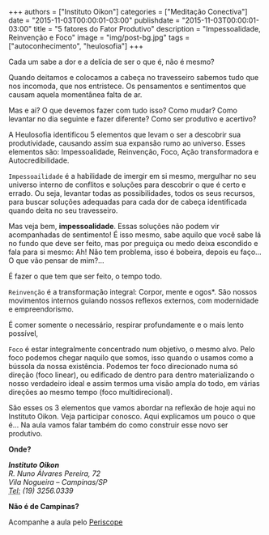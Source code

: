 +++
authors = ["Instituto Oikon"]
categories = ["Meditação Conectiva"]
date = "2015-11-03T00:00:01-03:00"
publishdate = "2015-11-03T00:00:01-03:00"
title = "5 fatores do Fator Produtivo"
description = "Impessoalidade, Reinvenção e Foco"
image = "img/post-bg.jpg"
tags = ["autoconhecimento", "heulosofia"]
+++

Cada um sabe a dor e a delícia de ser o que é, não é mesmo?

Quando deitamos e colocamos a cabeça no travesseiro sabemos tudo que nos incomoda, que nos entristece. Os pensamentos e sentimentos que causam aquela momentânea falta de ar.

Mas e ai? O que devemos fazer com tudo isso? Como mudar? Como levantar no dia seguinte e fazer diferente? Como ser produtivo e acertivo?

A Heulosofia identificou 5 elementos que levam o ser a descobrir sua produtividade, causando assim sua expansão rumo ao universo. Esses elementos são: Impessoalidade, Reinvenção, Foco, Ação transformadora e Autocredibilidade.

`Impessoailidade` é a habilidade de imergir em si mesmo, mergulhar no seu universo interno de conflitos e soluções para descobrir o que é certo e errado. Ou seja, levantar todas as possibilidades, todos os seus recursos, para buscar soluções adequadas para cada dor de cabeça identificada quando deita no seu travesseiro.

Mas veja bem, **impessoalidade**. Essas soluções não podem vir acompanhadas de sentimento! É isso mesmo, sabe aquilo que você sabe lá no fundo que deve ser feito, mas por preguiça ou medo deixa escondido e fala para si mesmo: Ah! Não tem problema, isso é bobeira, depois eu faço... O que vão pensar de mim?...

É fazer o que tem que ser feito, o tempo todo.


`Reinvenção` é a transformação integral: Corpor, mente e ogos*. São nossos movimentos internos guiando nossos reflexos externos, com modernidade e empreendorismo.

É comer somente o necessário, respirar profundamente e o mais lento possível,

`Foco` é estar integralmente concentrado num objetivo, o mesmo alvo. Pelo foco podemos chegar naquilo que somos, isso quando o usamos como a bússola da nossa existência. Podemos ter foco direcionado numa só direção (foco linear), ou edificado de dentro para dentro materializando o nosso verdadeiro ideal e assim termos uma visão ampla do todo, em várias direções ao mesmo tempo (foco multidirecional).

São esses os 3 elementos que vamos abordar na reflexão de hoje aqui no Instituto Oikon. Veja participar conosco.
Aqui explicamos um pouco o que é... Na aula vamos falar também do como construir esse novo ser produtivo.



**Onde?**

<address>
  <strong>Instituto Oikon</strong><br>
  R. Nuno Álvares Pereira, 72<br>
  Vila Nogueira – Campinas/SP<br>
  <abbr title="Phone">Tel:</abbr> (19) 3256.0339
</address>


**Não é de Campinas?**

Acompanhe a aula pelo [Periscope][a41c6f3b]

  [a41c6f3b]: https://www.periscope.tv/ "Periscope"
